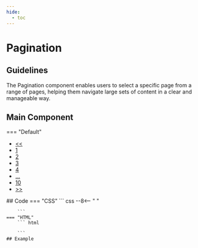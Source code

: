 ```yaml
---
hide:
  - toc
---
```


# **Pagination**
## Guidelines
The Pagination component enables users to select a specific page from a range of pages, helping them navigate large sets of content in a clear and manageable way.

## Main Component
=== "Default"
    <div class="btn-grid-1">
        <div class="grid-items">
            <ul class="pagination">
                <li class="control-button"><a href="#">&lt;&lt;</a></li>
                <li class="page-button"><a href="#">1</a></li>
                <li class="page-button"><a href="#">2</a></li>
                <li class="page-button"><a href="#">3</a></li>
                <li class="page-button"><a href="#">4</a></li>
                <li class="page-button"><a href="#">...</a></li>
                <li class="page-button"><a href="#">10</a></li>
                <li class="control-button"><a href="#">&gt;&gt;</a></li>
            </ul>
        </div>
    </div>
    ## Code
    === "CSS"
        ``` css
        --8<-- " "

        ```
    === "HTML"
        ``` html
    
        ```
    ## Example
    